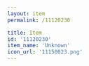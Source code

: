 ```yaml
---
layout: item
permalink: /11120230

title: Item
id: '11120230'
item_name: 'Unknown'
icon_url: '11150023.png'
---
```

